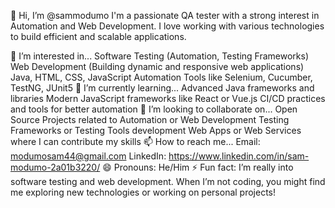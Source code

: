 👋 Hi, I’m @sammodumo
I'm a passionate QA tester with a strong interest in Automation and Web Development. I love working with various technologies to build efficient and scalable applications.

👀 I’m interested in...
Software Testing (Automation, Testing Frameworks)
Web Development (Building dynamic and responsive web applications)
Java, HTML, CSS, JavaScript
Automation Tools like Selenium, Cucumber, TestNG, JUnit5
🌱 I’m currently learning...
Advanced Java frameworks and libraries
Modern JavaScript frameworks like React or Vue.js
CI/CD practices and tools for better automation
💞️ I’m looking to collaborate on...
Open Source Projects related to Automation or Web Development
Testing Frameworks or Testing Tools development
Web Apps or Web Services where I can contribute my skills
📫 How to reach me...
Email: modumosam44@gmail.com
LinkedIn: https://www.linkedin.com/in/sam-modumo-2a01b3220/
😄 Pronouns:
He/Him
⚡ Fun fact:
I’m really into software testing and web development. When I’m not coding, you might find me exploring new technologies or working on personal projects!
